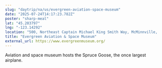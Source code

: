 ```yaml
---
slug: "daytrip/na/us/evergreen-aviation-space-museum"
date: "2025-07-24T14:17:23.782Z"
poster: "sharp-meal"
lat: "45.203797"
lng: "-123.14292"
location: "500, Northeast Captain Michael King Smith Way, McMinnville, Yamhill County, Oregon, 97128, United States"
title: "Evergreen Aviation & Space Museum"
external_url: https://www.evergreenmuseum.org/
---
```

Aviation and space museum hosts the Spruce Goose, the once largest airplane.